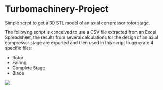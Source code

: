 # Turbomachinery-Project
Simple script to get a 3D STL model of an axial compressor rotor stage.

The following script is conceived to use a CSV file extracted from an Excel Spreadsheet, the results 
from several calculations for the design of an axial compressor stage are exported and then used in this 
script to generate 4 specific files:

- Rotor
- Fairing
- Complete Stage
- Blade

![](https://github.com/marcosflz/Turbomachinery-Project/blob/main/Blade.JPEG)
